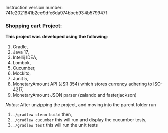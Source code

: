 Instruction version number:
741e2021841b2ee9dfe6da974bbeb934b579947f

### Shopping cart Project:

**This project was developed using the following**:

1. Gradle,
2. Java 17,
3. Intellij IDEA,
4. Lombok,
5. Cucumber,
6. Mockito,
7. Junit 5,
8. MonetaryAmount API (JSR 354) which stores currency adhering to ISO-4217,
9. MonetaryAmount JSON parser (zalando and fasterjackson)

_Notes_:
After unzipping the project, and moving into the parent folder run

1. `./gradlew clean build` then,
2. `./gradlew cucumber` this will run and display the cucumber tests,
3. `./gradlew test` this will run the unit tests